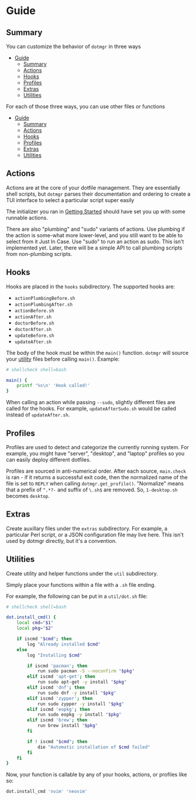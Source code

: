 # Guide

## Summary

You can customize the behavior of `dotmgr` in three ways

- [Guide](#guide)
	- [Summary](#summary)
	- [Actions](#actions)
	- [Hooks](#hooks)
	- [Profiles](#profiles)
	- [Extras](#extras)
	- [Utilities](#utilities)

For each of those three ways, you can use other files or functions

- [Guide](#guide)
	- [Summary](#summary)
	- [Actions](#actions)
	- [Hooks](#hooks)
	- [Profiles](#profiles)
	- [Extras](#extras)
	- [Utilities](#utilities)

## Actions

Actions are at the core of your dotfile management. They are essentially shell scripts, but `dotmgr` parses their documentation and ordering to create a TUI interface to select a particular script super easily

The initializer you ran in [Getting Started](./getting-started.md) should have set you up with some runnable actions.

There are also "plumbing" and "sudo" variants of actions. Use plumbing if the action is some-what more lower-level, and you still want to be able to select from it Just In Case. Use "sudo" to run an action as sudo. This isn't implemented yet. Later, there will be a simple API to call plumbing scripts from non-plumbing scripts.

## Hooks

Hooks are placed in the `hooks` subdirectory. The supported hooks are:

- `actionPlumbingBefore.sh`
- `actionPlumbingAfter.sh`
- `actionBefore.sh`
- `actionAfter.sh`
- `doctorBefore.sh`
- `doctorAfter.sh`
- `updateBefore.sh`
- `updateAfter.sh`

The body of the hook must be within the `main()` function. `dotmgr` will source your [utility](##Utilities) files before calling `main()`. Example:

```sh
# shellcheck shell=bash

main() {
	printf '%s\n' 'Hook called!'
}
```

When calling an action while passing `--sudo`, slightly different files are called for the hooks. For example, `updateAfterSudo.sh` would be called instead of `updateAfter.sh`.

## Profiles

Profiles are used to detect and categorize the currently running system. For example, you might have "server", "desktop", and "laptop" profiles so you can easily deploy different dotfiles.

Profiles are sourced in anti-numerical order. After each source, `main.check` is ran - if it returns a successful exit code, then the normalized name of the file is set to `REPLY` when calling `dotmgr.get_profile()`. "Normalize" means that a prefix of `^.*?-` and suffix of `\.sh$` are removed. So, `1-desktop.sh` becomes `desktop`.

## Extras

Create auxillary files under the `extras` subdirectory. For example, a particular Perl script, or a JSON configuration file may live here. This isn't used by dotmgr directly, but it's a convention.

## Utilities

Create utility and helper functions under the `util` subdirectory.

Simply place your functions within a file with a `.sh` file ending.

For example, the following can be put in a `util/dot.sh` file:

```sh
# shellcheck shell=bash

dot.install_cmd() {
	local cmd="$1"
	local pkg="$2"

	if iscmd "$cmd"; then
		log "Already installed $cmd"
	else
		log "Installing $cmd"

		if iscmd 'pacman'; then
			run sudo pacman -S --noconfirm "$pkg"
		elif iscmd 'apt-get'; then
			run sudo apt-get -y install "$pkg"
		elif iscmd 'dnf'; then
			run sudo dnf -y install "$pkg"
		elif iscmd 'zypper'; then
			run sudo zypper -y install "$pkg"
		elif iscmd 'eopkg'; then
			run sudo eopkg -y install "$pkg"
		elif iscmd 'brew'; then
			run brew install "$pkg"
		fi

		if ! iscmd "$cmd"; then
			die "Automatic installation of $cmd failed"
		fi
	fi
}
```

Now, your function is callable by any of your hooks, actions, or profiles like so:

```sh
dot.install_cmd 'nvim' 'neovim'
```
